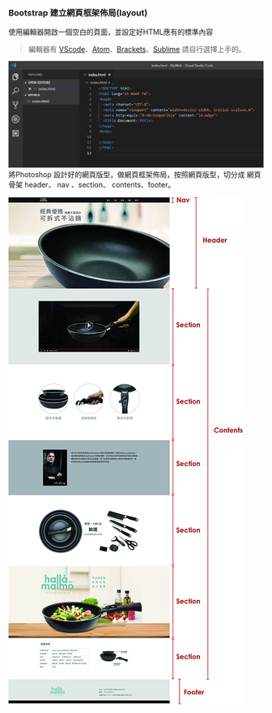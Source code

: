 ### Bootstrap 建立網頁框架佈局\(layout\)

使用編輯器開啟一個空白的頁面，並設定好HTML應有的標準內容

> 編輯器有 [VScode](https://code.visualstudio.com/)、[Atom](https://atom.io)、[Brackets](http://brackets.io/)、[Sublime](https://www.sublimetext.com/) 請自行選擇上手的。

![](/assets/A00.jpg)將Photoshop 設計好的網頁版型，做網頁框架佈局，按照網頁版型，切分成 網頁骨架 header、 nav 、section、 contents、footer。

![](/assets/網頁版型.jpg)

